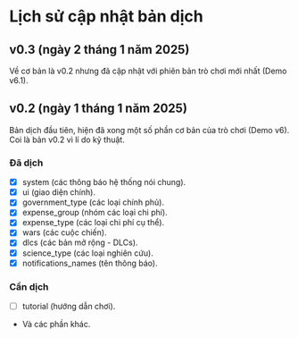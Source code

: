 # Lịch sử cập nhật bản dịch

## v0.3 (ngày 2 tháng 1 năm 2025)
Về cơ bản là v0.2 nhưng đã cập nhật với phiên bản trò chơi mới nhất (Demo v6.1).

## v0.2 (ngày 1 tháng 1 năm 2025)

Bản dịch đầu tiên, hiện đã xong một số phần cơ bản của trò chơi (Demo v6). Coi là bản v0.2 vì lí do kỹ thuật.

### Đã dịch

- [x] system (các thông báo hệ thống nói chung).
- [x] ui (giao diện chính).
- [x] government_type (các loại chính phủ).
- [x] expense_group (nhóm các loại chi phí).
- [x] expense_type (các loại chi phí cụ thể).
- [x] wars (các cuộc chiến).
- [x] dlcs (các bản mở rộng - DLCs).
- [x] science_type (các loại nghiên cứu).
- [x] notifications_names (tên thông báo).

### Cần dịch
- [ ] tutorial (hướng dẫn chơi).
- Và các phần khác.